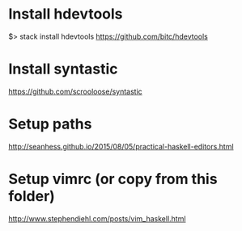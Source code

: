 # Install hdevtools
$> stack install hdevtools
https://github.com/bitc/hdevtools

# Install syntastic
https://github.com/scrooloose/syntastic

# Setup paths
http://seanhess.github.io/2015/08/05/practical-haskell-editors.html

# Setup vimrc (or copy from this folder)
http://www.stephendiehl.com/posts/vim_haskell.html
